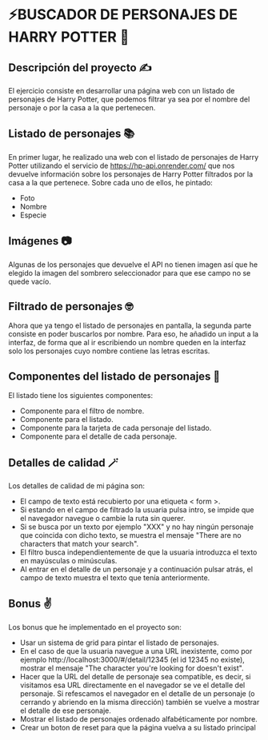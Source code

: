# ⚡BUSCADOR DE PERSONAJES DE HARRY POTTER 🧙

## Descripción del proyecto ✍️

El ejercicio consiste en desarrollar una página web con un listado de personajes de Harry Potter, que
podemos filtrar ya sea por el nombre del personaje o por la casa a la que pertenecen. 

## Listado de personajes 📚

En primer lugar, he realizado una web con el listado de personajes de Harry Potter
utilizando el servicio de https://hp-api.onrender.com/ que nos devuelve información sobre los personajes de
Harry Potter filtrados por la casa a la que pertenece. Sobre cada uno de ellos, he pintado:
- Foto
- Nombre
- Especie

## Imágenes 📷

Algunas de los personajes que devuelve el API no tienen imagen así que he elegido la imagen del sombrero seleccionador para que ese campo no se quede vacío.

## Filtrado de personajes 🤓

Ahora que ya tengo el listado de personajes en pantalla, la segunda parte consiste en poder buscarlos
por nombre. Para eso, he añadido un input a la interfaz, de forma que al ir escribiendo un nombre queden
en la interfaz solo los personajes cuyo nombre contiene las letras escritas. 

## Componentes del listado de personajes 🧹

El listado tiene los siguientes componentes:
- Componente para el filtro de nombre.
- Componente para el listado.
- Componente para la tarjeta de cada personaje del listado.
- Componente para el detalle de cada personaje.

## Detalles de calidad 🪄

Los detalles de calidad de mi página son:
- El campo de texto está recubierto por una etiqueta < form >.
- Si estando en el campo de filtrado la usuaria pulsa intro, se impide que el navegador navegue o
cambie la ruta sin querer.
- Si se busca por un texto por ejemplo "XXX" y no hay ningún personaje que coincida con dicho texto,
se muestra el mensaje "There are no characters that match your search".
- El filtro busca independientemente de que la usuaria introduzca el texto en mayúsculas o
minúsculas.
- Al entrar en el detalle de un personaje y a continuación pulsar atrás, el campo de texto muestra
el texto que tenía anteriormente.

## Bonus ✌️

Los bonus que he implementado en el proyecto son:
- Usar un sistema de grid para pintar el listado de personajes.
- En el caso de que la usuaria navegue a una URL inexistente,
como por ejemplo http://localhost:3000/#/detail/12345 (el id 12345 no existe), mostrar
el mensaje "The character you're looking for doesn't exist".
- Hacer que la URL del detalle de personaje sea compatible, es decir, si
visitamos esa URL directamente en el navegador se ve el detalle del personaje. Si refescamos el
navegador en el detalle de un personaje (o cerrando y abriendo en la misma dirección) también se
vuelve a mostrar el detalle de ese personaje.
- Mostrar el listado de personajes ordenado alfabéticamente por nombre.
- Crear un boton de reset para que la página vuelva a su listado principal
 

